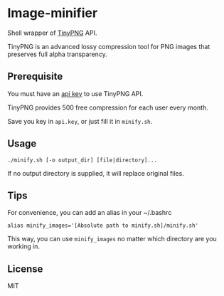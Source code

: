 # Image-minifier

Shell wrapper of [TinyPNG](https://tinypng.com/) API.

TinyPNG is an advanced lossy compression tool for PNG images that preserves full alpha transparency.

## Prerequisite

You must have an [api key](https://tinypng.com/developers) to use TinyPNG API.

TinyPNG provides 500 free compression for each user every month.

Save you key in `api.key`, or just fill it in `minify.sh`.

## Usage

```
./minify.sh [-o output_dir] [file|directory]...
```

If no output directory is supplied, it will replace original files.

## Tips

For convenience, you can add an alias in your ~/.bashrc

```
alias minify_images='[Absolute path to minify.sh]/minify.sh'
```

This way, you can use `minify_images` no matter which directory are you working in.

## License

MIT

